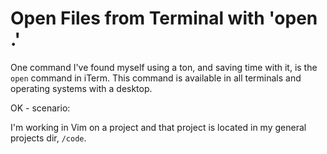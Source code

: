Open Files from Terminal with 'open .'
===

One command I've found myself using a ton, and saving time with it, is the `open` command in iTerm. This command is available in all terminals and operating systems with a desktop.

OK - scenario:

I'm working in Vim on a project and that project is located in my general projects dir, `/code`.
